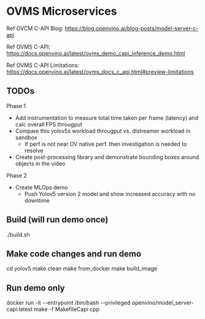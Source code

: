 # OVMS Microservices


Ref OVCM C-API Blog: https://blog.openvino.ai/blog-posts/model-server-c-api

Ref OVMS C-API: https://docs.openvino.ai/latest/ovms_demo_capi_inference_demo.html

Ref OVMS C-API Limitations: https://docs.openvino.ai/latest/ovms_docs_c_api.html#preview-limitations


## TODOs

Phase 1
- Add instrumentation to measure total time taken per frame (latency) and calc overall FPS througput
- Compare this yolov5s workload througput vs. dlstreamer workload in sandbox
  - If perf is not near OV native perf. then investigation is needed to resolve
- Create post-processing library and demonstrate bounding boxes around objects in the video

Phase 2
- Create MLOps demo
  - Push Yolov5 version 2 model and show increased accuracy with no downtime



## Build (will run demo once)
./build.sh


## Make code changes and run demo
cd yolov5
make clean
make from_docker
make build_image

## Run demo only
docker run -it --entrypoint /bin/bash --privileged openvino/model_server-capi:latest 
make -f MakefileCapi cpp



